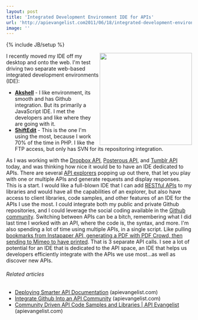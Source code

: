 ```yaml
---
layout: post
title: 'Integrated Development Environment IDE for APIs'
url: 'http://apievangelist.com2011/06/18/integrated-development-environment-ide-for-apis/'
image: ''
---
```

{% include JB/setup %}
<a title="Akshell" href="http://www.akshell.com/ide/"><img src="http://kinlane-productions.s3.amazonaws.com/api-evangelist/Akshell-Screenshot.png"  width="250" align="right" /></a>I recently moved my IDE off my desktop and onto the web. I'm test driving two separate web-based integrated development environments (IDE):
<ul >
     <li>
          <strong><a title="Akshell" href="http://www.akshell.com/ide/">Akshell</a></strong> - I like environment, its smooth and has Github integration. But its primarily a JavaScript IDE. I met the developers and like where they are going with it.
     </li>
     <li>
          <strong><a title="ShiftEdit" href="http://shiftedit.net/">ShiftEdit</a></strong> - This is the one I'm using the most, because I work 70% of the time in PHP. I like the FTP access, but only has SVN for its repositoring integration.
     </li>
</ul>As I was working with the <a title="Dropbox API" href="https://www.dropbox.com/developers">Dropbox API</a>, <a title="Posterous API" href="http://posterous.com/api">Posterous API</a>, and <a title="Tumblr API" href="http://www.tumblr.com/docs/en/api">Tumblr API</a> today, and was thinking how nice it would be to have an IDE dedicated to APIs.
There are several <a title="API Explorers" href="http://blog.apievangelist.com/2011/03/24/explorers-open-api-access-beyond-developers/">API explorers</a> popping up out there, that let you play with one or multiple APIs and generate requests and display responses. This is a start.
I would like a full-blown IDE that I can add <a title="RESTful APIs" href="http://www.apievangelist.com/ecosystem-building-blocks-detail.php?Building_Block_ID=196">RESTful APIs</a> to my libraries and would have all the capabilities of an explorer, but also have access to client libraries, code samples, and other features of an IDE for the APIs I use the most.
I could integrate both my public and private Github repositories, and I could leverage the social coding available in the <a title="Github Community" href="http://www.github.com">Github community</a>.
Switching between APIs can be a bitch, remembering what I did last time I worked with an API, where the code is, the syntax, and more. I'm also spending a lot of time using multiple APIs, in a single script. Like pulling <a title="bookmarks from Instapaper API, generating a PDF with PDF Crowd, then sending to Mimeo to have printed" href="http://www.kinlane.com/2011/06/read-it-later-binder-with-instaper-and-mimeo-connect/">bookmarks from Instapaper API, generating a PDF with PDF Crowd, then sending to Mimeo to have printed</a>. That is 3 separate API calls.
I see a lot of potential for an IDE that is dedicated to the API space, an IDE that helps us developers efficiently integrate with the APIs we use most...as well as discover new APIs.
<h6 >
     Related articles
</h6>
<ul >
     <li >
          <a href="http://blog.apievangelist.com/2011/06/17/deploying-smarter-api-documentation/">Deploying Smarter API Documentation</a> (apievangelist.com)
     </li>
     <li >
          <a href="http://blog.apievangelist.com/2011/04/02/integrate-github-into-an-api-community/">Integrate Github Into an API Community</a> (apievangelist.com)
     </li>
     <li >
          <a href="http://blog.apievangelist.com/2011/04/15/community-driven-api-code-samples-and-libraries/">Community Driven API Code Samples and Libraries | API Evangelist</a> (apievangelist.com)
     </li>
</ul>
